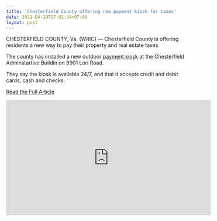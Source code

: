 ```yaml
---
title: 'Chesterfield County offering new payment kiosk for taxes'
date: 2021-04-19T17:01:34+07:00
layout: post
---
```

<!-- abc 8 News -->
CHESTERFIELD COUNTY, Va. (WRIC) — Chesterfield County is offering residents a new way to pay their property and real estate taxes.

The county has installed a new outdoor [payment kiosk](/services/payment-kiosks) at the Chesterfield Adminstartive Buildin on 9901 Lori Road.

They say the kiosk is available 24/7, and that it accepts credit and debit cards, cash and checks.

[Read the Full Article](https://www.wric.com/news/local-news/chesterfield-county/chesterfield-county-offering-new-payment-kiosk-for-taxes/)

<iframe width="560" height="315" src="https://www.youtube.com/embed/FiSG1H8T8MA" loading="lazy" title="YouTube video player" frameborder="0" allow="accelerometer; autoplay; clipboard-write; encrypted-media; gyroscope; picture-in-picture" allowfullscreen></iframe>